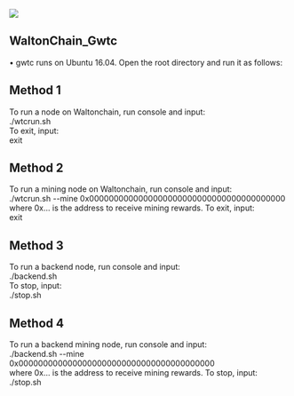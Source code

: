 ![](images/wtc_logo.jpg)

## WaltonChain_Gwtc
•	gwtc runs on Ubuntu 16.04. Open the root directory and run it as follows:

## Method 1
To run a node on Waltonchain, run console and input:<br/>
./wtcrun.sh<br/>
To exit, input:<br/>
exit<br/>

## Method 2
To run a mining node on Waltonchain, run console and input:<br/>
./wtcrun.sh --mine 0x0000000000000000000000000000000000000000<br/>
where 0x… is the address to receive mining rewards. To exit, input:<br/>
exit<br/>


## Method 3
To run a backend node, run console and input:<br/>
./backend.sh<br/>
To stop, input:<br/>
./stop.sh<br/>


## Method 4
To run a backend mining node, run console and input:<br/>
./backend.sh --mine 0x0000000000000000000000000000000000000000<br/>
where 0x… is the address to receive mining rewards. To stop, input:<br/>
./stop.sh<br/>

